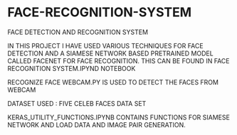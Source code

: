 # FACE-RECOGNITION-SYSTEM
FACE DETECTION AND RECOGNITION SYSTEM 

IN THIS PROJECT I HAVE USED VARIOUS TECHNIQUES FOR FACE DETECTION AND A SIAMESE NETWORK BASED PRETRAINED MODEL CALLED FACENET FOR FACE RECOGNITION. THIS CAN BE FOUND IN FACE RECOGNITION SYSTEM.IPYND NOTEBOOK

RECOGNIZE FACE WEBCAM.PY IS USED TO DETECT THE FACES FROM WEBCAM

DATASET USED : FIVE CELEB FACES DATA SET


KERAS_UTILITY_FUNCTIONS.IPYNB CONTAINS FUNCTIONS FOR SIAMESE NETWORK AND LOAD DATA AND IMAGE PAIR GENERATION. 
